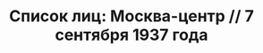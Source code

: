 ---
title: 'Список лиц: Москва-центр // 7 сентября 1937 года'
description: РГАСПИ, ф.17, т.3, оп.171, дело 411, лист 23
images:
- /disk/pictures/v03/17-171-411-023.jpg
- /disk/pictures/v03/17-171-411-024.jpg
- /disk/pictures/v03/17-171-411-025.jpg
- /disk/pictures/v03/17-171-411-026.jpg
- /disk/pictures/v03/17-171-411-027.jpg
- /disk/pictures/v03/17-171-411-028.jpg
---